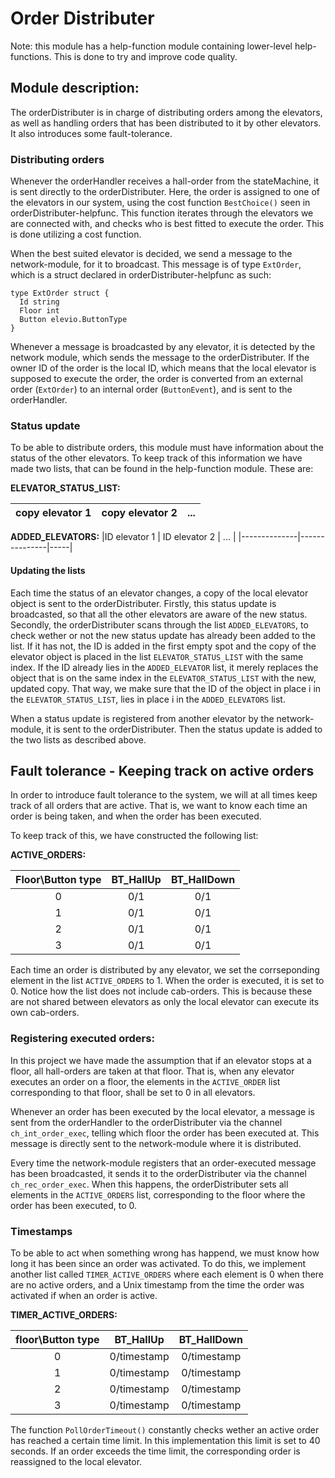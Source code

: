 
# Order Distributer

Note: this module has a help-function module containing lower-level help-functions. This is done to try and improve code quality.

## Module description:
The orderDistributer is in charge of distributing orders among the elevators, as well as handling orders that has been distributed to it by other elevators. It also introduces some fault-tolerance.

### Distributing orders
Whenever the orderHandler receives a hall-order from the stateMachine, it is sent directly to the orderDistributer. Here, the order is assigned to one of the elevators in our system, using the cost function `BestChoice()` seen in orderDistributer-helpfunc. This function iterates through the elevators we are connected with, and checks who is best fitted to execute the order. This is done utilizing a cost function.

When the best suited elevator is decided, we send a message to the network-module, for it to broadcast. This message is of type `ExtOrder`, which is a struct declared in orderDistributer-helpfunc as such:

```
type ExtOrder struct {
  Id string
  Floor int
  Button elevio.ButtonType
}
```

Whenever a message is broadcasted by any elevator, it is detected by the network module, which sends the message to the orderDistributer. If the owner ID of the order is the local ID, which means that the local elevator is supposed to execute the order, the order is converted from an external order (`ExtOrder`) to an internal order (`ButtonEvent`), and is sent to the orderHandler.



### Status update

To be able to distribute orders, this module must have information about the status of the other elevators. To keep track of this information we have made two lists, that can be found in the help-function module. These are:

**ELEVATOR_STATUS_LIST:**

|copy elevator 1 | copy elevator 2 | ... |
|----------------|-----------------|-----|


**ADDED_ELEVATORS:**
|ID elevator 1 | ID elevator 2 | ... |
|--------------|---------------|-----|


#### Updating the lists

Each time the status of an elevator changes, a copy of the local elevator object is sent to the orderDistributer. Firstly, this status update is broadcasted, so that all the other elevators are aware of the new status. Secondly, the orderDistributer scans through the list `ADDED_ELEVATORS`, to check wether or not the new status update has already been added to the list. If it has not, the ID is added in the first empty spot and the copy of the elevator object is placed in the list `ELEVATOR_STATUS_LIST` with the same index. If the ID already lies in the `ADDED_ELEVATOR` list, it merely replaces the object that is on the same index in the `ELEVATOR_STATUS_LIST` with the new, updated copy. That way, we make sure that the ID of the object in place i in the `ELEVATOR_STATUS_LIST`, lies in place i in the `ADDED_ELEVATORS` list.

When a status update is registered from another elevator by the network-module, it is sent to the orderDistributer. Then the status update is added to the two lists as described above.

## Fault tolerance - Keeping track on active orders
In order to introduce fault tolerance to the system, we will at all times keep track of all orders that are active. That is, we want to know each time an order is being taken, and when the order has been executed.

To keep track of this, we have constructed the following list:

**ACTIVE_ORDERS:**

|Floor\Button type | BT_HallUp | BT_HallDown | 
|       :----:     |   :----:  |   :----:    |
|       0          |    0/1    |      0/1    |
|       1          |    0/1    |      0/1    |
|       2          |    0/1    |      0/1    |
|       3          |    0/1    |      0/1    |


Each time an order is distributed by any elevator, we set the corrseponding element in the list `ACTIVE_ORDERS` to 1. When the order is executed, it is set to 0. Notice how the list does not include cab-orders. This is because these are not shared between elevators as only the local elevator can execute its own cab-orders.

### Registering executed orders:
In this project we have made the assumption that if an elevator stops at a floor, all hall-orders are taken at that floor. That is, when any elevator executes an order on a floor, the elements in the `ACTIVE_ORDER` list corresponding to that floor, shall be set to 0 in all elevators.

Whenever an order has been executed by the local elevator, a message is sent from the orderHandler to the orderDistributer via the channel `ch_int_order_exec`, telling which floor the order has been executed at. This message is directly sent to the network-module where it is distributed.

Every time the network-module registers that an order-executed message has been broadcasted, it sends it to the orderDistributer via the channel `ch_rec_order_exec`. When this happens, the orderDistributer sets all elements in the `ACTIVE_ORDERS` list, corresponding to the floor where the order has been executed, to 0.

### Timestamps
To be able to act when something wrong has happend, we must know how long it has been since an order was activated. To do this, we implement another list called `TIMER_ACTIVE_ORDERS` where each element is 0 when there are no active orders, and a Unix timestamp from the time the order was activated if when an order is active.

**TIMER_ACTIVE_ORDERS:**

|floor\Button type | BT_HallUp | BT_HallDown | 
|       :----:     |   :----:  |   :----:    |
|       0          |0/timestamp|0/timestamp  |
|       1          |0/timestamp|0/timestamp  |
|       2          |0/timestamp|0/timestamp  |
|       3          |0/timestamp|0/timestamp  |


The function `PollOrderTimeout()` constantly checks wether an active order has reached a certain time limit. In this implementation this limit is set to 40 seconds. If an order exceeds the time limit, the corresponding order is reassigned to the local elevator.


